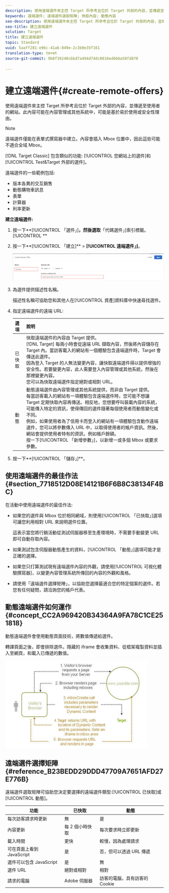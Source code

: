 ```yaml
---
description: 使用遠端選件來主控 Target 所參考且位於 Target 外部的內容，並傳遞至使用者的網站。此內容可能在內容管理或其他系統中，可能是基於易於使用或安全性理由。
keywords: 遠端選件; 遠端選件選取矩陣; 快取內容; 動態內容
seo-description: 使用遠端選件來主控 Target 所參考且位於 Target 外部的內容，並傳遞至使用者的網站。此內容可能在內容管理或其他系統中，可能是基於易於使用或安全性理由。
seo-title: 建立遠端選件
solution: Target
title: 建立遠端選件
topic: Standard
uuid: 5aaff281-e96c-41a6-849e-2c3b0e35f161
translation-type: tm+mt
source-git-commit: 9b8f39240cbbd7a494d74dc0016ed666a58fd870

---
```



# 建立遠端選件{#create-remote-offers}

使用遠端選件來主控 Target 所參考且位於 Target 外部的內容，並傳遞至使用者的網站。此內容可能在內容管理或其他系統中，可能是基於易於使用或安全性理由。

>[!NOTE]
>
>遠端選件僅能在表單式撰寫器中建立。內容會插入 Mbox 位置中，因此這些可能不適合全域 Mbox。
>
>[!DNL Target Classic] 包含類似的功能: [!UICONTROL 您網站上的選件]和 [!UICONTROL Test&amp;Target 外部的選件]。

遠端選件的一些範例包括:

* 版本各異的交互銷售
* 動態購物車訊息
* 表單
* 計算器
* 利率更新

**建立遠端選件:**

1. 按一下**[!UICONTROL 「選件」]**，然後選取**「代碼選件」]索引標籤。[!UICONTROL **
1. 按一下**[!UICONTROL 「建立]** &gt; **[!UICONTROL 遠端選件」]**。

   ![](assets/remote_offer_ui.png)

1. 為選件提供描述性名稱。

   描述性名稱可協助您和其他人在[!UICONTROL 資產]資料庫中快速尋找選件。

1. 指定遠端選件的遠端 URL:

   | 選項 | 說明 |
   |--- |--- |
   | 已快取 | 快取遠端選件的內容由 Target 提供。<br>[!DNL Target] 每兩小時會從遠端 URL 擷取內容，然後將內容儲存在 Target 內。當訪客載入的網站有一個體驗包含遠端選件時，Target 會傳送此選件。<br>因為登入 Target 的人無法變更內容，讓快取遠端選件得以提供增強的安全性。若要變更內容，此人需要登入內容管理或其他系統，然後在那裡變更內容。<br>您可以為快取遠端選件指定絕對或相對 URL。 |
   | 動態 | 動態遠端選件由內容管理或其他系統提供，而非由 Target 提供。<br>每當訪客載入的網站有一項體驗包含遠端選件時，您可能不想讓 Target 定期快取內容再傳送。相反地，您想要呼叫裝載內容的系統，可能傳入特定的資訊，使得傳回的選件隨著每個使用者而動態變化或不同。<br>例如，如果使用者為了信用卡而登入的網站有一項體驗包含動作遠端選件，您可以將參數傳入 URL 中，以取得使用者的帳戶資訊。然後，網站會提供使用者特有的資訊，例如帳戶餘額。<br>按一下[!UICONTROL 「新增參數」]，以新增一或多個 Mbox 或要求參數。 |

1. 按一下**[!UICONTROL 「儲存」]**。

## 使用遠端選件的最佳作法 {#section_7718512D08E14121B6F6B8C38134F4BC}

在活動中使用遠端選件的最佳作法:

* 如果您的選件與 Mbox 位於相同網域，則使用[!UICONTROL 「已快取」]選項可讓您利用相對 URL 來說明選件位置。

   這表示當您將行銷活動從測試伺服器移至生產環境時，不需要手動變更 URL 即可自動存取內容。

* 如果測試包含伺服器動態產生的資料，[!UICONTROL 「動態」]選項可能才是正確的選擇。
* 如果您只打算測試現有遠端選件內容的外觀，請使用[!UICONTROL 可視化體驗撰寫器]，以變更內容管理系統所傳回的內容的外觀和風格。
* 請使用「遠端選件選擇矩陣」，以協助您選擇最適合您的特定個案的選件。若您有任何疑問，請洽詢您的帳戶代表。

## 動態遠端選件如何運作 {#concept_CC2A969420B34364A9FA78C1CE251818}

動態遠端選件會使用動態頁面技術，將數值傳遞給選件。

轉譯頁面之後，即會排除選件。隱藏的 iframe 會收集資料、從框架複製資料並插入至網頁，和載入已傳遞的數值。

![](assets/remote_offer_howitworks_2.jpeg)

## 遠端選件選擇矩陣 {#reference_B23BEDD29DDD47709A7651AFD27E776B}

遠端選件選取矩陣可協助您決定要選擇的遠端選件類型:[!UICONTROL 已快取]或[!UICONTROL 動態]。

| 功能 | 已快取 | 動態 |
|--- |--- |--- |
| 每次訪客請求時更新 | 無 | 是 |
| 內容更新 | 每 2 個小時快取 | 每次要求時立即更新 |
| 載入時間 | 更快 | 較慢，因為處理請求 |
| 可在頁面上看到 JavaScript | 是 | 否，但可以透過 URL 傳遞 |
| 選件可以包含 JavaScript | 是 | 無 |
| 選件 URL | 絕對或相對 | 相對 |
| 請求的電腦 | Adobe 伺服器 | 訪客的電腦，具有訪客的 Cookie |